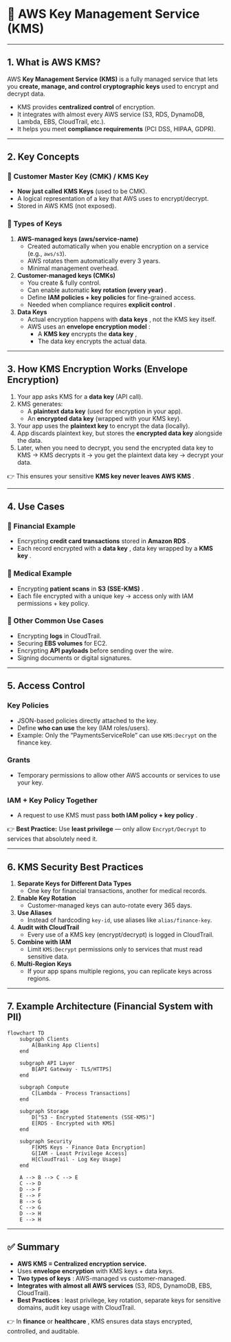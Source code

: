 # 🔑 AWS Key Management Service (KMS)

---

## 1. What is AWS KMS?

AWS **Key Management Service (KMS)** is a fully managed service that lets you **create, manage, and control cryptographic keys** used to encrypt and decrypt data.

* KMS provides **centralized control** of encryption.
* It integrates with almost every AWS service (S3, RDS, DynamoDB, Lambda, EBS, CloudTrail, etc.).
* It helps you meet **compliance requirements** (PCI DSS, HIPAA, GDPR).

---

## 2. Key Concepts

### 🔹 Customer Master Key (CMK) / KMS Key

* **Now just called KMS Keys** (used to be CMK).
* A logical representation of a key that AWS uses to encrypt/decrypt.
* Stored in AWS KMS (not exposed).

### 🔹 Types of Keys

1. **AWS-managed keys (aws/service-name)**
   * Created automatically when you enable encryption on a service (e.g., `aws/s3`).
   * AWS rotates them automatically every 3 years.
   * Minimal management overhead.
2. **Customer-managed keys (CMKs)**
   * You create & fully control.
   * Can enable automatic  **key rotation (every year)** .
   * Define **IAM policies + key policies** for fine-grained access.
   * Needed when compliance requires  **explicit control** .
3. **Data Keys**
   * Actual encryption happens with  **data keys** , not the KMS key itself.
   * AWS uses an  **envelope encryption model** :
     * A **KMS key** encrypts the  **data key** ,
     * The data key encrypts the actual data.

---

## 3. How KMS Encryption Works (Envelope Encryption)

1. Your app asks KMS for a **data key** (API call).
2. KMS generates:
   * A **plaintext data key** (used for encryption in your app).
   * An **encrypted data key** (wrapped with your KMS key).
3. Your app uses the **plaintext key** to encrypt the data (locally).
4. App discards plaintext key, but stores the **encrypted data key** alongside the data.
5. Later, when you need to decrypt, you send the encrypted data key to KMS → KMS decrypts it → you get the plaintext data key → decrypt your data.

👉 This ensures your sensitive  **KMS key never leaves AWS KMS** .

---

## 4. Use Cases

### 🔹 Financial Example

* Encrypting **credit card transactions** stored in  **Amazon RDS** .
* Each record encrypted with a  **data key** , data key wrapped by a  **KMS key** .

### 🔹 Medical Example

* Encrypting **patient scans** in  **S3 (SSE-KMS)** .
* Each file encrypted with a unique key → access only with IAM permissions + key policy.

### 🔹 Other Common Use Cases

* Encrypting **logs** in CloudTrail.
* Securing **EBS volumes** for EC2.
* Encrypting **API payloads** before sending over the wire.
* Signing documents or digital signatures.

---

## 5. Access Control

### Key Policies

* JSON-based policies directly attached to the key.
* Define **who can use** the key (IAM roles/users).
* Example: Only the “PaymentsServiceRole” can use `KMS:Decrypt` on the finance key.

### Grants

* Temporary permissions to allow other AWS accounts or services to use your key.

### IAM + Key Policy Together

* A request to use KMS must pass  **both IAM policy + key policy** .

👉 **Best Practice:** Use **least privilege** — only allow `Encrypt/Decrypt` to services that absolutely need it.

---

## 6. KMS Security Best Practices

1. **Separate Keys for Different Data Types**
   * One key for financial transactions, another for medical records.
2. **Enable Key Rotation**
   * Customer-managed keys can auto-rotate every 365 days.
3. **Use Aliases**
   * Instead of hardcoding `key-id`, use aliases like `alias/finance-key`.
4. **Audit with CloudTrail**
   * Every use of a KMS key (encrypt/decrypt) is logged in CloudTrail.
5. **Combine with IAM**
   * Limit `KMS:Decrypt` permissions only to services that must read sensitive data.
6. **Multi-Region Keys**
   * If your app spans multiple regions, you can replicate keys across regions.

---

## 7. Example Architecture (Financial System with PII)

```mermaid
flowchart TD
    subgraph Clients
        A[Banking App Clients]
    end

    subgraph API Layer
        B[API Gateway - TLS/HTTPS]
    end

    subgraph Compute
        C[Lambda - Process Transactions]
    end

    subgraph Storage
        D["S3 - Encrypted Statements (SSE-KMS)"]
        E[RDS - Encrypted with KMS]
    end

    subgraph Security
        F[KMS Keys - Finance Data Encryption]
        G[IAM - Least Privilege Access]
        H[CloudTrail - Log Key Usage]
    end

    A --> B --> C --> E
    C --> D
    D --> F
    E --> F
    B --> G
    C --> G
    D --> H
    E --> H

```

---

## ✅ Summary

* **AWS KMS = Centralized encryption service.**
* Uses **envelope encryption** with KMS keys + data keys.
* **Two types of keys** : AWS-managed vs customer-managed.
* **Integrates with almost all AWS services** (S3, RDS, DynamoDB, EBS, CloudTrail).
* **Best Practices** : least privilege, key rotation, separate keys for sensitive domains, audit key usage with CloudTrail.

👉 In **finance** or  **healthcare** , KMS ensures data stays encrypted, controlled, and auditable.
